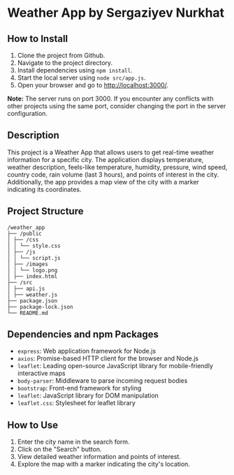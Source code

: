 # Weather App by Sergaziyev Nurkhat

## How to Install

1. Clone the project from Github.
2. Navigate to the project directory.
3. Install dependencies using `npm install`.
4. Start the local server using `node src/app.js`.
5. Open your browser and go to [http://localhost:3000/](http://localhost:3000/).

**Note:** The server runs on port 3000. If you encounter any conflicts with other projects using the same port, consider changing the port in the server configuration.

## Description

This project is a Weather App that allows users to get real-time weather information for a specific city. The application displays temperature, weather description, feels-like temperature, humidity, pressure, wind speed, country code, rain volume (last 3 hours), and points of interest in the city. Additionally, the app provides a map view of the city with a marker indicating its coordinates.

## Project Structure
```
/weather_app
├── /public
│ ├── /css
│ │ └── style.css
│ ├── /js
│ │ └── script.js
│ ├── /images
│ │ └── logo.png
│ ├── index.html
├── /src
│ ├── api.js
│ ├── weather.js
├── package.json
├── package-lock.json
└── README.md
```


## Dependencies and npm Packages

- `express`: Web application framework for Node.js
- `axios`: Promise-based HTTP client for the browser and Node.js
- `leaflet`: Leading open-source JavaScript library for mobile-friendly interactive maps
- `body-parser`: Middleware to parse incoming request bodies
- `bootstrap`: Front-end framework for styling
- `leaflet`: JavaScript library for DOM manipulation
- `leaflet.css`: Stylesheet for leaflet library


## How to Use

1. Enter the city name in the search form.
2. Click on the "Search" button.
3. View detailed weather information and points of interest.
4. Explore the map with a marker indicating the city's location.


